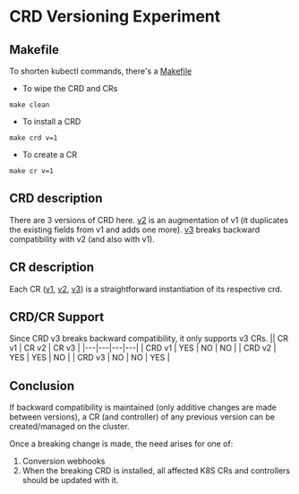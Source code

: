 # CRD Versioning Experiment

## Makefile
To shorten kubectl commands, there's a [Makefile](Makefile)
- To wipe the CRD and CRs
```
make clean
```

- To install a CRD
```
make crd v=1
```
- To create a CR
```
make cr v=1
```

## CRD description
There are 3 versions of CRD here.
[v2](rabbit-crd-v2.yaml) is an augmentation of v1 (it duplicates the existing fields from v1 and adds one more).
[v3](rabbit-crd-v2.yaml) breaks backward compatibility with v2 (and also with v1).

## CR description
Each CR ([v1](rabbit-cr-v1.yaml), [v2](rabbit-cr-v2.yaml), [v3](rabbit-cr-v3.yaml)) is a straightforward instantiation of its respective crd.

## CRD/CR Support
Since CRD v3 breaks backward compatibility, it only supports v3 CRs.
|| CR v1 | CR v2 | CR v3 |
|---|---|---|---|
| CRD v1 | YES | NO | NO |
| CRD v2 | YES | YES | NO |
| CRD v3 | NO | NO | YES |

## Conclusion
If backward compatibility is maintained (only additive changes are made between versions), a CR (and controller) of any previous version can be created/managed on the cluster.

Once a breaking change is made, the need arises for one of:
1. Conversion webhooks
2. When the breaking CRD is installed, all affected K8S CRs and controllers should be updated with it.

